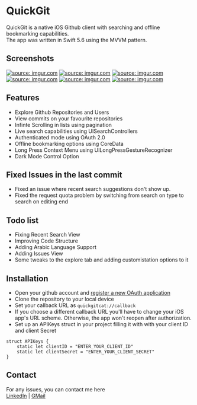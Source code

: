# QuickGit
QuickGit is a native iOS Github client with searching and offline bookmarking capabilities. \
The app was written in Swift 5.6 using the MVVM pattern.

## Screenshots
<a href="https://imgur.com/zKALpmw"><img src="https://i.imgur.com/zKALpmwl.png" title="source: imgur.com" /></a>
<a href="https://imgur.com/yb2o75i"><img src="https://i.imgur.com/yb2o75il.png" title="source: imgur.com" /></a>
<a href="https://imgur.com/3Cp9KU0"><img src="https://i.imgur.com/3Cp9KU0l.png" title="source: imgur.com" /></a>
<a href="https://imgur.com/WGorTzR"><img src="https://i.imgur.com/WGorTzRl.png" title="source: imgur.com" /></a>
<a href="https://imgur.com/GzaJCm2"><img src="https://i.imgur.com/GzaJCm2l.png" title="source: imgur.com" /></a>
<a href="https://imgur.com/Sfy3IUm"><img src="https://i.imgur.com/Sfy3IUml.png" title="source: imgur.com" /></a>

## Features
- Explore Github Repositories and Users
- View commits on your favourite repositories
- Infinte Scrolling in lists using pagination
- Live search capabilities using UISearchControllers
- Authenticated mode using OAuth 2.0
- Offline bookmarking options using CoreData
- Long Press Context Menu using UILongPressGestureRecognizer
- Dark Mode Control Option

## Fixed Issues in the last commit
- Fixed an issue where recent search suggestions don't show up.
- Fixed the request quota problem by switching from search on type to search on editing end

## Todo list
- Fixing Recent Search View
- Improving Code Structure
- Adding Arabic Language Support
- Adding Issues View
- Some tweaks to the explore tab and adding customistation options to it

## Installation
- Open your github account and [register a new OAuth application](https://github.com/settings/applications/new)
- Clone the repository to your local device
- Set your callback URL as `quickgitcat://callback`
- If you choose a different callback URL you'll have to change your iOS app's URL scheme. Otherwise, the app won't reopen after authorization.
- Set up an APIKeys struct in your project filling it with with your client ID and client Secret
```
struct APIKeys {
    static let clientID = "ENTER_YOUR_CLIENT_ID"
    static let clientSecret = "ENTER_YOUR_CLIENT_SECRET"
}
```

## Contact
For any issues, you can contact me here\
[LinkedIn](https://www.linkedin.com/in/lefathy/) | [GMail](mailto:ahmedfathy.mha@gmail.com)
